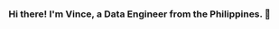 ### Hi there! I'm Vince, a Data Engineer from the Philippines.  👋

<!--
**vincevertulfo/vincevertulfo** is a ✨ _special_ ✨ repository because its `README.md` (this file) appears on your GitHub profile.

Here are some ideas to get you started:

- 🔭 I’m currently working on deepening my knowledge in data engineering especially in the cloud
- 🌱 I’m currently learning Airflow, AWS, dbt.
- 👯 I’m looking to collaborate on fun data pipeline projects.
- 🤔 I’m looking for help with building fun projects.
- 💬 Ask me about data (or could be sports).
- 📫 How to reach me: josephvincevertulfo@gmail.com
- 😄 Pronouns: He/Him
- ⚡ Fun fact: Ex-seminarian
-->
